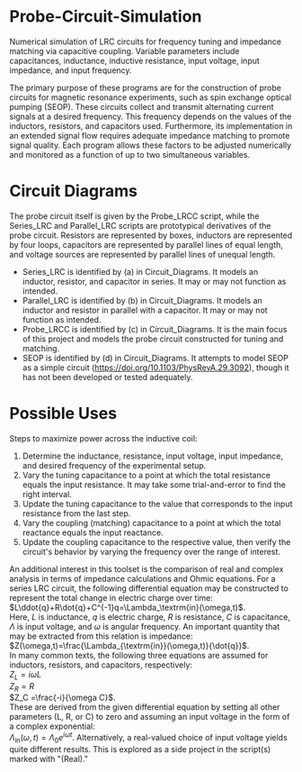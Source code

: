 # Probe-Circuit-Simulation
Numerical simulation of LRC circuits for frequency tuning and impedance matching via capacitive coupling. Variable parameters include capacitances, inductance, inductive resistance, input voltage, input impedance, and input frequency.

The primary purpose of these programs are for the construction of probe circuits for magnetic resonance experiments, such as spin exchange optical pumping (SEOP). These circuits collect and transmit alternating current signals at a desired frequency. This frequency depends on the values of the inductors, resistors, and capacitors used. Furthermore, its implementation in an extended signal flow requires adequate impedance matching to promote signal quality. Each program allows these factors to be adjusted numerically and monitored as a function of up to two simultaneous variables.

# Circuit Diagrams
The probe circuit itself is given by the Probe_LRCC script, while the Series_LRC and Parallel_LRC scripts are prototypical derivatives of the probe circuit. Resistors are represented by boxes, inductors are represented by four loops, capacitors are represented by parallel lines of equal length, and voltage sources are represented by parallel lines of unequal length.
-  Series_LRC is identified by (a) in Circuit_Diagrams. It models an inductor, resistor, and capacitor in series. It may or may not function as intended.
-  Parallel_LRC is identified by (b) in Circuit_Diagrams. It models an inductor and resistor in parallel with a capacitor. It may or may not function as intended.
-  Probe_LRCC is identified by (c) in Circuit_Diagrams. It is the main focus of this project and models the probe circuit constructed for tuning and matching.
-  SEOP is identified by (d) in Circuit_Diagrams. It attempts to model SEOP as a simple circuit (https://doi.org/10.1103/PhysRevA.29.3092), though it has not been developed or tested adequately.

# Possible Uses
Steps to maximize power across the inductive coil:
1. Determine the inductance, resistance, input voltage, input impedance, and desired frequency of the experimental setup.
2. Vary the tuning capacitance to a point at which the total resistance equals the input resistance. It may take some trial-and-error to find the right interval.
3. Update the tuning capacitance to the value that corresponds to the input resistance from the last step.
4. Vary the coupling (matching) capacitance to a point at which the total reactance equals the input reactance.
5. Update the coupling capacitance to the respective value, then verify the circuit's behavior by varying the frequency over the range of interest.

An additional interest in this toolset is the comparison of real and complex analysis in terms of impedance calculations and Ohmic equations. For a series LRC circuit, the following differential equation may be constructed to represent the total change in electric charge over time: \
        $L\ddot{q}+R\dot{q}+C^{-1}q=\Lambda_\textrm{in}(\omega,t)$. \
Here, $L$ is inductance, $q$ is electric charge, $R$ is resistance, $C$ is capacitance, $\Lambda$ is input voltage, and $\omega$ is angular frequency. An important quantity that may be extracted from this relation is impedance: \
        $Z(\omega,t)=\frac{\Lambda_{\textrm{in}}(\omega,t)}{\dot{q}}$. \
In many common texts, the following three equations are assumed for inductors, resistors, and capacitors, respectively: \
        $Z_L = i\omega L$ \
        $Z_R = R$ \
        $Z_C =\frac{-i}{\omega C}$. \
These are derived from the given differential equation by setting all other parameters (L, R, or C) to zero and assuming an input voltage in the form of a complex exponential: \
        $\Lambda_{\textrm{in}}(\omega,t)=\Lambda_0 e^{i\omega t}$.
Alternatively, a real-valued choice of input voltage yields quite different results. This is explored as a side project in the script(s) marked with "(Real)."
